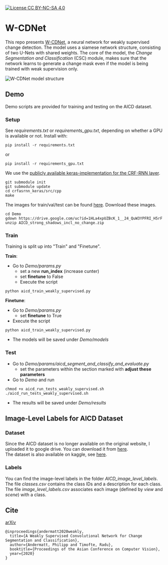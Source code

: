 [![License CC BY-NC-SA 4.0](https://img.shields.io/badge/license-CC4.0-blue.svg)](https://raw.githubusercontent.com/nvlabs/SPADE/master/LICENSE.md)

# W-CDNet
This repo presents [W-CDNet](https://arxiv.org/abs/2011.03577), a neural network for weakly supervised change detection. The model uses a siamese network structure, consisting of two U-Nets with shared weights. The core of the model, the *Change Segmentation and Classification* (CSC) module, makes sure that the network learns to generate a change mask even if the model is being trained with weak supervision only.

![W-CDNet model structure](docs/model_all_simplified_cropped.svg)

## Demo
Demo scripts are provided for training and testing on the AICD dataset. 

### Setup
See *requirements.txt* or *requirements_gpu.txt*, depending on whether a GPU is available or not.
Install with:
```
pip install -r requirements.txt
```
or
```
pip install -r requirements_gpu.txt
```

We use the [publicly available keras-implementation for the CRF-RNN layer](https://github.com/sadeepj/crfasrnn_keras).
```
git submodule init
git submodule update
cd crfasrnn_keras/src/cpp
make
``` 

The images for train/val/test can be found [here](https://drive.google.com/file/d/1HLa4xpUZBcK_1__24_QuW3YPFRI_H5rF/view?usp=sharing). Download these images.
```
cd Demo
gdown https://drive.google.com/uc?id=1HLa4xpUZBcK_1__24_QuW3YPFRI_H5rF
unzip AICD_strong_shadows_incl_no_change.zip
```

### Train
Training is split up into "Train" and "Finetune". 

**Train**:
- Go to *Demo/params.py*
  - set a new **run_index** (increase cunter)
  - set **finetune** to False
  - Execute the script
```
python aicd_train_weakly_supervised.py
```

**Finetune**:
- Go to *Demo/params.py*
  - set **finetune** to True
- Execute the script
```
python aicd_train_weakly_supervised.py
```

- The models will be saved under *Demo/models*

### Test
- Go to *Demo/params/aicd_segment_and_classify_and_evaluate.py*
  - set the parameters within the section marked with **adjust these parameters**
- Go to *Demo* and run 
```
chmod +x aicd_run_tests_weakly_supervised.sh
./aicd_run_tests_weakly_supervised.sh
```

- The results will be saved under *Demo/results*


## Image-Level Labels for AICD Dataset
### Dataset
Since the AICD dataset is no longer available on the original website, I uploaded it to google drive. You can download it from [here](https://drive.google.com/file/d/1anlZYIDaZfnFvijg8SfYqt7CvyMDhR_E/view?usp=sharing). <br>
The dataset is also available on kaggle, see [here](https://www.kaggle.com/kmader/aerial-change-detection-in-video-games). <br>

### Labels
You can find the image-level labels in the folder *AICD_image_level_labels*. The file *classes.csv* contains the class IDs and a description for each class. The file *image_level_labels.csv* associates each image (defined by *view* and *scene*) with a class. 


## Cite
[arXiv](https://arxiv.org/abs/2011.03577)

```
@inproceedings{andermatt2020weakly,
  title={A Weakly Supervised Convolutional Network for Change Segmentation and Classification},
  author={Andermatt, Philipp and Timofte, Radu},
  booktitle={Proceedings of the Asian Conference on Computer Vision},
  year={2020}
}
```
